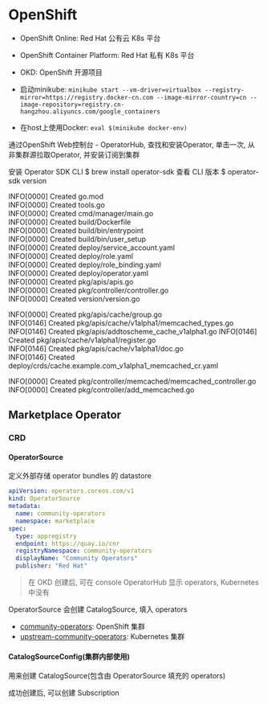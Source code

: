# OpenShift

- OpenShift Online: Red Hat 公有云 K8s 平台
- OpenShift Container Platform: Red Hat 私有 K8s 平台
- OKD: OpenShift 开源项目


- 启动minikube: `minikube start --vm-driver=virtualbox --registry-mirror=https://registry.docker-cn.com --image-mirror-country=cn --image-repository=registry.cn-hangzhou.aliyuncs.com/google_containers`
- 在host上使用Docker: `eval $(minikube docker-env)`

通过OpenShift Web控制台 - OperatorHub, 查找和安装Operator, 单击一次, 从非集群源拉取Operator, 并安装订阅到集群

安装 Operator SDK CLI
$ brew install operator-sdk
查看 CLI 版本
$ operator-sdk version

INFO[0000] Created go.mod                               
INFO[0000] Created tools.go                             
INFO[0000] Created cmd/manager/main.go                  
INFO[0000] Created build/Dockerfile                     
INFO[0000] Created build/bin/entrypoint                 
INFO[0000] Created build/bin/user_setup                 
INFO[0000] Created deploy/service_account.yaml          
INFO[0000] Created deploy/role.yaml                     
INFO[0000] Created deploy/role_binding.yaml             
INFO[0000] Created deploy/operator.yaml                 
INFO[0000] Created pkg/apis/apis.go                     
INFO[0000] Created pkg/controller/controller.go         
INFO[0000] Created version/version.go

INFO[0000] Created pkg/apis/cache/group.go              
INFO[0146] Created pkg/apis/cache/v1alpha1/memcached_types.go
INFO[0146] Created pkg/apis/addtoscheme_cache_v1alpha1.go
INFO[0146] Created pkg/apis/cache/v1alpha1/register.go  
INFO[0146] Created pkg/apis/cache/v1alpha1/doc.go       
INFO[0146] Created deploy/crds/cache.example.com_v1alpha1_memcached_cr.yaml

INFO[0000] Created pkg/controller/memcached/memcached_controller.go
INFO[0000] Created pkg/controller/add_memcached.go


## Marketplace Operator

### CRD

#### OperatorSource

定义外部存储 operator bundles 的 datastore

```yaml
apiVersion: operators.coreos.com/v1
kind: OperatorSource
metadata:
  name: community-operators
  namespace: marketplace
spec:
  type: appregistry
  endpoint: https://quay.io/cnr
  registryNamespace: community-operators
  displayName: "Community Operators"
  publisher: "Red Hat"
```

> 在 OKD 创建后, 可在 console OperatorHub 显示 operators, Kubernetes 中没有

OperatorSource 会创建 CatalogSource, 填入 operators

- [community-operators](https://github.com/operator-framework/operator-marketplace/blob/master/deploy/examples/community.operatorsource.cr.yaml): OpenShift 集群
- [upstream-community-operators](https://github.com/operator-framework/operator-marketplace/blob/master/deploy/upstream/07_upstream_operatorsource.cr.yaml): Kubernetes 集群

#### CatalogSourceConfig(集群内部使用)

用来创建 CatalogSource(包含由 OperatorSource 填充的 operators)

成功创建后, 可以创建 Subscription
